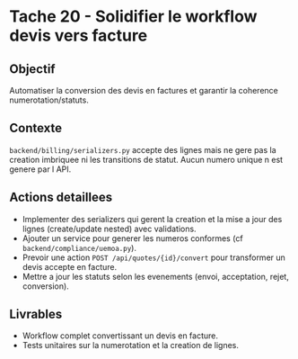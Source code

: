 # Tache 20 - Solidifier le workflow devis vers facture

## Objectif
Automatiser la conversion des devis en factures et garantir la coherence numerotation/statuts.

## Contexte
`backend/billing/serializers.py` accepte des lignes mais ne gere pas la creation imbriquee ni les transitions de statut. Aucun numero unique n est genere par l API.

## Actions detaillees
- Implementer des serializers qui gerent la creation et la mise a jour des lignes (create/update nested) avec validations.
- Ajouter un service pour generer les numeros conformes (cf `backend/compliance/uemoa.py`).
- Prevoir une action `POST /api/quotes/{id}/convert` pour transformer un devis accepte en facture.
- Mettre a jour les statuts selon les evenements (envoi, acceptation, rejet, conversion).

## Livrables
- Workflow complet convertissant un devis en facture.
- Tests unitaires sur la numerotation et la creation de lignes.
